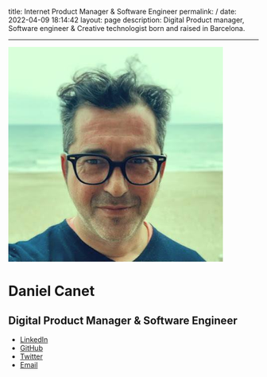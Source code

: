 title: Internet Product Manager & Software Engineer
permalink: /
date: 2022-04-09 18:14:42
layout: page
description: Digital Product manager, Software engineer & Creative technologist born and raised in Barcelona.

---

<div class="first stack">
    <img src="media/profile-last.jpg" alt="Profile pic from Daniel Canet" class="img-profile" />
</div>
<div class="last stack bio">
    <h1>Daniel Canet</h1>
    <h2>
        Digital Product Manager & Software Engineer
    </h2>
    <ul class="social" role="list">
         <li>
            <a href="https://www.linkedin.com/in/dcanetma" title="Visit Daniel Canet's LinkedIn profile">
                LinkedIn
            </a>
        </li>
        <li style="display:none">
            <a href="https://github.com/dcanetma" title="Visit Daniel Canet's GitHub profile">
                GitHub Fun
            </a>
        </li>
        <li>
            <a href="https://github.com/dcanet-at-wiris" title="Visit Daniel Canet's GitHub profile from Wiris">
                GitHub
            </a>
        </li>
        <li>
            <a href="https://twitter.com/dcanetma" title="Visit Daniel Canet's Twitter profile">
                Twitter
            </a>
        </li>
        <li>
            <a href="mailto:hello@danielca.net" title="Contact by e-mail">
                Email
            </a>
        </li>        
    </ul>
</div>
